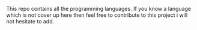 This repo contains all the programming languages.
If you know a language  which is not cover up  here then feel free to contribute to this project i will not hesitate to add.